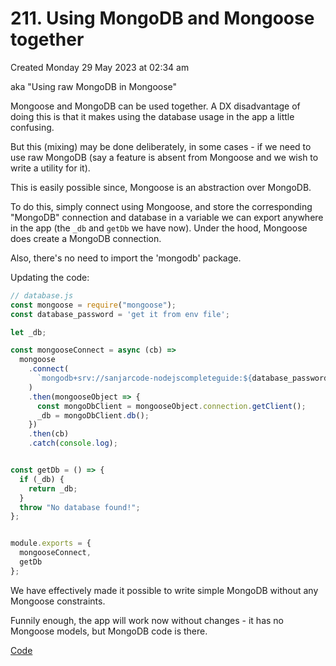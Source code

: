 # 211. Using MongoDB and Mongoose together
Created Monday 29 May 2023 at 02:34 am

aka "Using raw MongoDB in Mongoose"

Mongoose and MongoDB can be used together. A DX disadvantage of doing this is that it makes using the database usage in the app a little confusing. 

But this (mixing) may be done deliberately, in some cases - if we need to use raw MongoDB (say a feature is absent from Mongoose and we wish to write a utility for it).

This is easily possible since, Mongoose is an abstraction over MongoDB.

To do this, simply connect using Mongoose, and store the corresponding "MongoDB" connection and database in a variable we can export anywhere in the app (the `_db` and `getDb` we have now). Under the hood, Mongoose does create a MongoDB connection. 

Also, there's no need to import the 'mongodb' package.

Updating the code:
```js
// database.js
const mongoose = require("mongoose");
const database_password = 'get it from env file';

let _db;

const mongooseConnect = async (cb) =>
  mongoose
    .connect(
      `mongodb+srv://sanjarcode-nodejscompleteguide:${database_password}@cluster-nodejscompleteg.nuohpop.mongodb.net/?retryWrites=true&w=majority`
    )
    .then(mongooseObject => {
      const mongoDbClient = mongooseObject.connection.getClient();
      _db = mongoDbClient.db();
    })
    .then(cb)
    .catch(console.log);


const getDb = () => {
  if (_db) {
    return _db;
  }
  throw "No database found!";
};


module.exports = {
  mongooseConnect,
  getDb
};
```

We have effectively made it possible to write simple MongoDB without any Mongoose constraints. 

Funnily enough, the app will work now without changes - it has no Mongoose models, but MongoDB code is there.

[Code](https://github.com/exemplar-codes/online-shop-with-nosql-mongoose/commit/4c4dfd7938d15a3c448b8effe550c333017c3f9f)